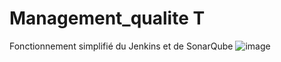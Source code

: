 # Management_qualite T
Fonctionnement simplifié du Jenkins et de SonarQube
![image](https://github.com/CGuilhem/Management_qualite/assets/51739765/e91f3dc0-ab91-436e-b4e3-5bae496fcfe4)
